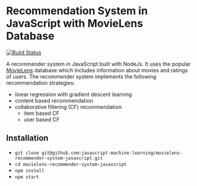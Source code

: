 # Recommendation System in JavaScript with MovieLens Database

[![Build Status](https://travis-ci.org/javascript-machine-learning/recommender-system-javascript-movielens.svg?branch=master)](https://travis-ci.org/javascript-machine-learning/recommender-system-javascript-movielens)

A recommender system in JavaScript built with NodeJs. It uses the popular [MovieLens](https://www.kaggle.com/rounakbanik/the-movies-dataset/data) database which includes information about movies and ratings of users. The recommender system implements the following recommendation strategies:

* linear regression with gradient descent learning
* content based recommendation
* collaborative filtering (CF) recommendation
  * item based CF
  * user based CF

## Installation

* `git clone git@github.com:javascript-machine-learning/movielens-recommender-system-javascript.git`
* `cd movielens-recommender-system-javascript`
* `npm install`
* `npm start`
